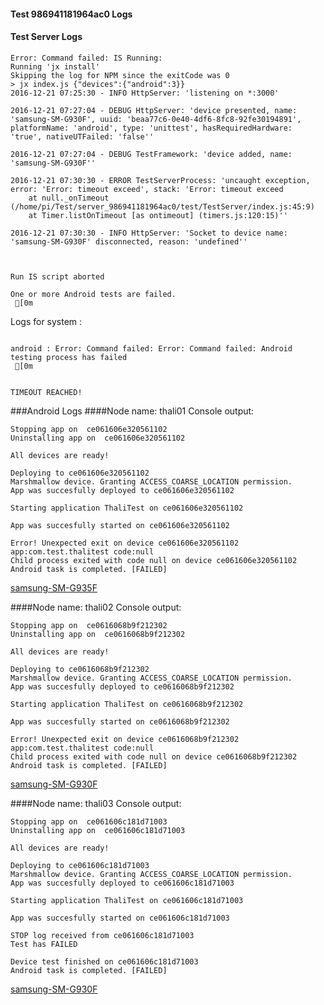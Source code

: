 #### Test 986941181964ac0 Logs

#### Test Server Logs
```
Error: Command failed: IS Running:
Running 'jx install'
Skipping the log for NPM since the exitCode was 0
> jx index.js {"devices":{"android":3}}
2016-12-21 07:25:30 - INFO HttpServer: 'listening on *:3000'

2016-12-21 07:27:04 - DEBUG HttpServer: 'device presented, name: 'samsung-SM-G930F', uuid: 'beaa77c6-0e40-4df6-8fc8-92fe30194891', platformName: 'android', type: 'unittest', hasRequiredHardware: 'true', nativeUTFailed: 'false''

2016-12-21 07:27:04 - DEBUG TestFramework: 'device added, name: 'samsung-SM-G930F''

2016-12-21 07:30:30 - ERROR TestServerProcess: 'uncaught exception, error: 'Error: timeout exceed', stack: 'Error: timeout exceed
    at null._onTimeout (/home/pi/Test/server_986941181964ac0/test/TestServer/index.js:45:9)
    at Timer.listOnTimeout [as ontimeout] (timers.js:120:15)''

2016-12-21 07:30:30 - INFO HttpServer: 'Socket to device name: 'samsung-SM-G930F' disconnected, reason: 'undefined''


 
Run IS script aborted
 
One or more Android tests are failed.
 [0m

```


Logs for system : 
```

android : Error: Command failed: Error: Command failed: Android testing process has failed
 [0m


TIMEOUT REACHED!
```
###Android Logs
####Node name: thali01
Console output:
```
Stopping app on  ce061606e320561102
Uninstalling app on  ce061606e320561102

All devices are ready!

Deploying to ce061606e320561102
Marshmallow device. Granting ACCESS_COARSE_LOCATION permission.
App was succesfully deployed to ce061606e320561102

Starting application ThaliTest on ce061606e320561102

App was succesfully started on ce061606e320561102

Error! Unexpected exit on device ce061606e320561102 app:com.test.thalitest code:null 
Child process exited with code null on device ce061606e320561102
Android task is completed. [FAILED]
```
[samsung-SM-G935F](https://github.com/ThaliTester/TestResults/blob/986941181964ac0_CI_sanity_check_czyzm/thali01_samsung-SM-G935F.md)

####Node name: thali02
Console output:
```
Stopping app on  ce0616068b9f212302
Uninstalling app on  ce0616068b9f212302

All devices are ready!

Deploying to ce0616068b9f212302
Marshmallow device. Granting ACCESS_COARSE_LOCATION permission.
App was succesfully deployed to ce0616068b9f212302

Starting application ThaliTest on ce0616068b9f212302

App was succesfully started on ce0616068b9f212302

Error! Unexpected exit on device ce0616068b9f212302 app:com.test.thalitest code:null 
Child process exited with code null on device ce0616068b9f212302
Android task is completed. [FAILED]
```
[samsung-SM-G930F](https://github.com/ThaliTester/TestResults/blob/986941181964ac0_CI_sanity_check_czyzm/thali02_samsung-SM-G930F.md)

####Node name: thali03
Console output:
```
Stopping app on  ce061606c181d71003
Uninstalling app on  ce061606c181d71003

All devices are ready!

Deploying to ce061606c181d71003
Marshmallow device. Granting ACCESS_COARSE_LOCATION permission.
App was succesfully deployed to ce061606c181d71003

Starting application ThaliTest on ce061606c181d71003

App was succesfully started on ce061606c181d71003

STOP log received from ce061606c181d71003
Test has FAILED

Device test finished on ce061606c181d71003 
Android task is completed. [FAILED]
```
[samsung-SM-G930F](https://github.com/ThaliTester/TestResults/blob/986941181964ac0_CI_sanity_check_czyzm/thali03_samsung-SM-G930F.md)




